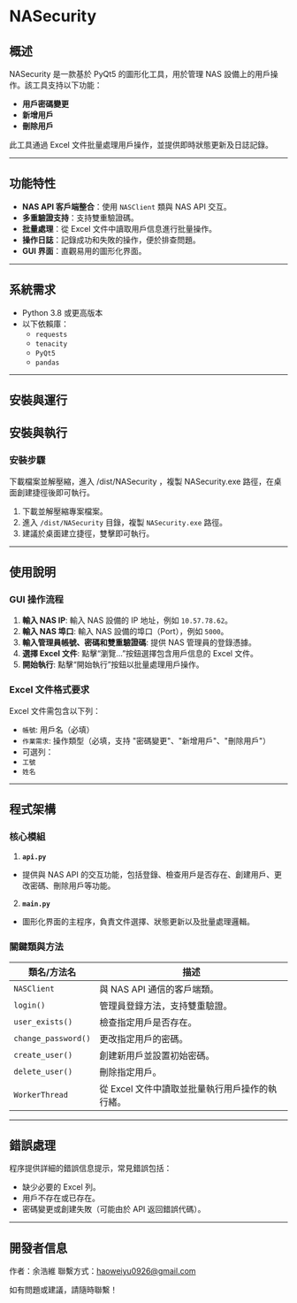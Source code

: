 # NASecurity
 
 ## 概述
 NASecurity 是一款基於 PyQt5 的圖形化工具，用於管理 NAS 設備上的用戶操作。該工具支持以下功能：
 - **用戶密碼變更**
 - **新增用戶**
 - **刪除用戶**
 
 此工具通過 Excel 文件批量處理用戶操作，並提供即時狀態更新及日誌記錄。
 
 ---
 
 ## 功能特性
 - **NAS API 客戶端整合**：使用 `NASClient` 類與 NAS API 交互。
 - **多重驗證支持**：支持雙重驗證碼。
 - **批量處理**：從 Excel 文件中讀取用戶信息進行批量操作。
 - **操作日誌**：記錄成功和失敗的操作，便於排查問題。
 - **GUI 界面**：直觀易用的圖形化界面。
 
 ---
 
 ## 系統需求
 - Python 3.8 或更高版本
 - 以下依賴庫：
   - `requests`
   - `tenacity`
   - `PyQt5`
   - `pandas`
 
 ---
 
 ## 安裝與運行
 ## 安裝與執行
 
 ### 安裝步驟
 下載檔案並解壓縮，進入 /dist/NASecurity ，複製 NASecurity.exe 路徑，在桌面創建捷徑後即可執行。
 1. 下載並解壓縮專案檔案。
 2. 進入 `/dist/NASecurity` 目錄，複製 `NASecurity.exe` 路徑。
 3. 建議於桌面建立捷徑，雙擊即可執行。
 
 ---
 
 ## 使用說明
 
 ### GUI 操作流程
 1. **輸入 NAS IP**: 輸入 NAS 設備的 IP 地址，例如 `10.57.78.62`。
 2. **輸入 NAS 埠口**: 輸入 NAS 設備的埠口（Port），例如 `5000`。
 3. **輸入管理員帳號、密碼和雙重驗證碼**: 提供 NAS 管理員的登錄憑據。
 4. **選擇 Excel 文件**: 點擊“瀏覽...”按鈕選擇包含用戶信息的 Excel 文件。
 5. **開始執行**: 點擊“開始執行”按鈕以批量處理用戶操作。
 
 ### Excel 文件格式要求
 Excel 文件需包含以下列：
 - `帳號`: 用戶名（必填）
 - `作業需求`: 操作類型（必填，支持 "密碼變更"、"新增用戶"、"刪除用戶"）
 - 可選列：
 - `工號`
 - `姓名`
 
 ---
 
 ## 程式架構
 
 ### 核心模組
 1. **`api.py`**
 - 提供與 NAS API 的交互功能，包括登錄、檢查用戶是否存在、創建用戶、更改密碼、刪除用戶等功能。
 
 2. **`main.py`**
 - 圖形化界面的主程序，負責文件選擇、狀態更新以及批量處理邏輯。
 
 ### 關鍵類與方法
 | 類名/方法名          | 描述                                     |
 |---------------------|----------------------------------------|
 | `NASClient`         | 與 NAS API 通信的客戶端類。                  |
 | `login()`           | 管理員登錄方法，支持雙重驗證。                   |
 | `user_exists()`     | 檢查指定用戶是否存在。                        |
 | `change_password()` | 更改指定用戶的密碼。                        |
 | `create_user()`     | 創建新用戶並設置初始密碼。                    |
 | `delete_user()`     | 刪除指定用戶。                            |
 | `WorkerThread`      | 從 Excel 文件中讀取並批量執行用戶操作的執行緒。     |
 
 ---
 
 ## 錯誤處理
 程序提供詳細的錯誤信息提示，常見錯誤包括：
 - 缺少必要的 Excel 列。
 - 用戶不存在或已存在。
 - 密碼變更或創建失敗（可能由於 API 返回錯誤代碼）。
 
 ---
 
 ## 開發者信息
 作者：余浩維 
 聯繫方式：haoweiyu0926@gmail.com  
 
 如有問題或建議，請隨時聯繫！
